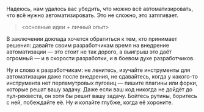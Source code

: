 Надеюсь, нам удалось вас убедить, что можно всё автоматизировать, что всё нужно автоматизировать. Это не сложно, это затягивает. 

> <основные идеи + личный опыт>

В заключении доклада хочется обратиться к тем, кто принимает решения: давайте своим разработчикам время на внедрение автоматизации — это стоит не так дорого, а выигрыш это даёт огромный — и в скорости разработки, и в боевом духе разработчиков.

Ну и слово к разработчикам: не ленитесь, изучайте инструменты для автоматизации даже после внедрения, не сдавайтесь, когда у какого-то инструмента нет перламутровых пуговиц — пишите плагины или форки, которые решат вашу задачу. Даже если ваш код никогда не дойдёт до пул-реквеста, он хотя бы решит вашу задачу. Бойтесь рутины, боритесь с ней, побеждайте её. Ну и копайте глубже, когда её хороните.
